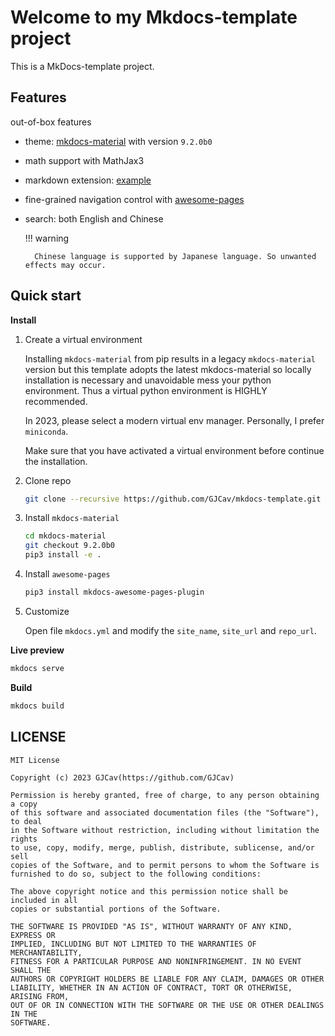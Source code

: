 # Welcome to my Mkdocs-template project

This is a MkDocs-template project.

## Features

out-of-box features

* theme: [mkdocs-material](https://squidfunk.github.io/mkdocs-material/) with version `9.2.0b0`
* math support with MathJax3
* markdown extension: [example](./mk-test/extensions.md)
* fine-grained navigation control with [awesome-pages](https://github.com/lukasgeiter/mkdocs-awesome-pages-plugin) 
* search: both English and Chinese

    !!! warning
        
        Chinese language is supported by Japanese language. So unwanted effects may occur.


## Quick start

**Install**

1. Create a virtual environment

    Installing `mkdocs-material` from pip results in a legacy `mkdocs-material` version but this template adopts the latest mkdocs-material so locally installation is necessary and unavoidable mess your python environment. Thus a virtual python environment is HIGHLY recommended.

    In 2023, please select a modern virtual env manager. Personally, I prefer `miniconda`.
    
    Make sure that you have activated a virtual environment before continue the installation.

2. Clone repo

    ``` bash
    git clone --recursive https://github.com/GJCav/mkdocs-template.git
    ```
    

3. Install `mkdocs-material`

    ``` bash
    cd mkdocs-material
    git checkout 9.2.0b0
    pip3 install -e .
    ```

4. Install `awesome-pages`

    ``` bash
    pip3 install mkdocs-awesome-pages-plugin
    ```

4. Customize

    Open file `mkdocs.yml` and modify the `site_name`, `site_url` and `repo_url`.


**Live preview**
``` bash
mkdocs serve
```

**Build**
``` bash
mkdocs build
```

## LICENSE

```
MIT License

Copyright (c) 2023 GJCav(https://github.com/GJCav)

Permission is hereby granted, free of charge, to any person obtaining a copy
of this software and associated documentation files (the "Software"), to deal
in the Software without restriction, including without limitation the rights
to use, copy, modify, merge, publish, distribute, sublicense, and/or sell
copies of the Software, and to permit persons to whom the Software is
furnished to do so, subject to the following conditions:

The above copyright notice and this permission notice shall be included in all
copies or substantial portions of the Software.

THE SOFTWARE IS PROVIDED "AS IS", WITHOUT WARRANTY OF ANY KIND, EXPRESS OR
IMPLIED, INCLUDING BUT NOT LIMITED TO THE WARRANTIES OF MERCHANTABILITY,
FITNESS FOR A PARTICULAR PURPOSE AND NONINFRINGEMENT. IN NO EVENT SHALL THE
AUTHORS OR COPYRIGHT HOLDERS BE LIABLE FOR ANY CLAIM, DAMAGES OR OTHER
LIABILITY, WHETHER IN AN ACTION OF CONTRACT, TORT OR OTHERWISE, ARISING FROM,
OUT OF OR IN CONNECTION WITH THE SOFTWARE OR THE USE OR OTHER DEALINGS IN THE
SOFTWARE.
```
